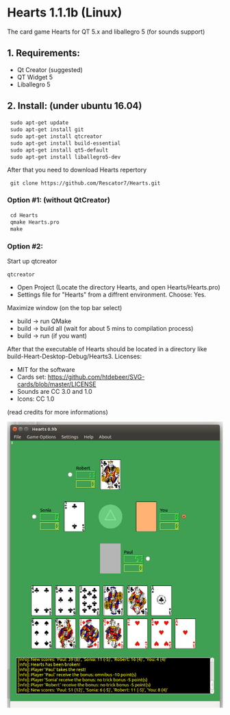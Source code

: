 # Hearts 1.1.1b (Linux)
The card game Hearts for QT 5.x and liballegro 5 (for sounds support)

## 1. Requirements:
- Qt Creator (suggested)
- QT Widget 5
- Liballegro 5

## 2. Install: (under ubuntu 16.04)
<pre><code> sudo apt-get update
 sudo apt-get install git
 sudo apt-get install qtcreator 
 sudo apt-get install build-essential
 sudo apt-get install qt5-default
 sudo apt-get install liballegro5-dev</code></pre>
   
<p>After that you need to download Hearts repertory</p>
<pre><code> git clone https://github.com/Rescator7/Hearts.git</code></pre>
   
### Option #1: (without QtCreator)
<pre><code> cd Hearts
 qmake Hearts.pro
 make</code></pre>
   
### Option #2: 
   <p>Start up qtcreator</p>
   <pre><code>qtcreator</code></pre>
   
   - Open Project (Locate the directory Hearts, and open Hearts/Hearts.pro)
   - Settings file for "Hearts" from a diffrent environment. Choose: Yes.
   
   <p>Maximize window (on the top bar select)</p>
   
   - build -> run QMake
   - build -> build all (wait for about 5 mins to compilation process)
   - build -> run (if you want)
   
   <p>After that the executable of Hearts should be located in a directory like build-Heart-Desktop-Debug/Hearts</p?
   
## 3. Licenses: 
 - MIT for the software
 - Cards set: https://github.com/htdebeer/SVG-cards/blob/master/LICENSE
 - Sounds are CC 3.0 and 1.0
 - Icons: CC 1.0
<p>(read credits for more informations)</p>

![screenshoot](https://github.com/Rescator7/Hearts/blob/master/screenshot/hearts.jpg)
